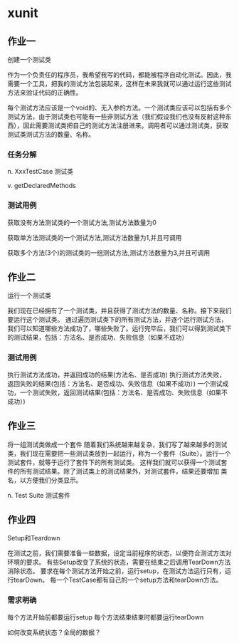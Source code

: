 # xunit

## 作业一

创建一个测试类

作为一个负责任的程序员，我希望我写的代码，都能被程序自动化测试。因此，我需要一个工具，把我的测试方法包装起来，这样在未来我就可以通过运行这些测试方法来验证代码的正确性。

每个测试方法应该是一个void的、无入参的方法。一个测试类应该可以包括有多个测试方法，由于测试类也可能有一些非测试方法（我们假设我们也没有反射这种东西），因此需要测试类把自己的测试方法注册进来。调用者可以通过测试类，获取测试类测试方法的数量、名称。

### 任务分解

n. 
XxxTestCase 测试类

v.
getDeclaredMethods

### 测试用例

获取没有方法测试类的一个测试方法,测试方法数量为0

获取单方法测试类的一个测试方法,测试方法数量为1,并且可调用

获取多个方法(3个)的测试类的一组测试方法,测试方法数量为3,并且可调用


## 作业二
运行一个测试类

我们现在已经拥有了一个测试类，并且获得了测试方法的数量、名称。接下来我们要运行这个测试类。
通过遍历测试类下的所有测试方法，并逐个运行测试方法，我们可以知道哪些方法成功了，哪些失败了。运行完毕后，我们可以得到测试类下的测试结果，包括：方法名、是否成功、失败信息（如果不成功）

### 测试用例

执行测试方法成功，并返回成功的结果(方法名、是否成功)
执行测试方法失败，返回失败的结果(包括：方法名、是否成功、失败信息（如果不成功）)
一个测试成功，一个测试失败，返回测试结果(包括：方法名、是否成功、失败信息（如果不成功）)


## 作业三

将一组测试类做成一个套件
随着我们系统越来越复杂，我们写了越来越多的测试类，我们现在需要把一些测试类放到一起运行，称为一个套件（Suite）。运行一个测试套件，就等于运行了套件下的所有测试类。
这样我们就可以获得一个测试套件的所有测试结果。除了测试类上的测试结果外，对测试套件，结果还要增加 类名，以方便我们分类显示。

n. 
Test Suite 测试套件

## 作业四 
Setup和Teardown

在测试之前，我们需要准备一些数据，设定当前程序的状态，以便符合测试方法对环境的要求。
有些Setup改变了系统的状态，需要在结束之后调用TearDown方法消除状态。
要求在每个测试方法开始之前，运行setup，在测试方法运行只有，运行tearDown。
每一个TestCase都有自己的一个setup方法和tearDown方法。    

### 需求明确

每个方法开始前都要运行setup
每个方法结束结束时都要运行tearDown

如何改变系统状态？全局的数据？

